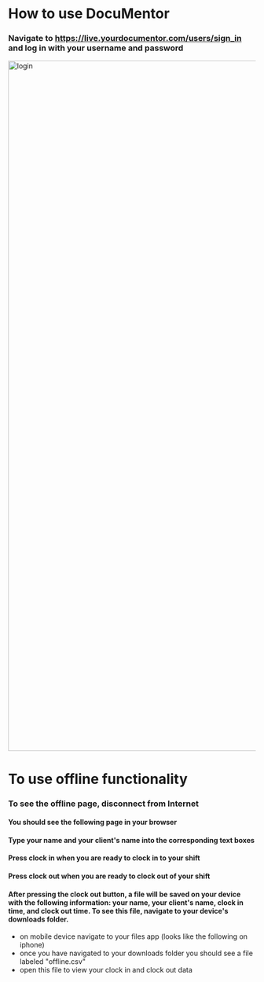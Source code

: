 # How to use DocuMentor

### Navigate to https://live.yourdocumentor.com/users/sign_in and log in with your username and password 

<img width="1406" alt="login" src="https://user-images.githubusercontent.com/89402649/200687085-16cf1277-265a-4041-8649-45ddee7bb5fa.png">


# To use offline functionality

### To see the offline page, disconnect from Internet
#### You should see the following page in your browser 
#### Type your name and your client's name into the corresponding text boxes
#### Press clock in when you are ready to clock in to your shift
#### Press clock out when you are ready to clock out of your shift 
#### After pressing the clock out button, a file will be saved on your device with the following information: your name, your client's name, clock in time, and clock out time. To see this file, navigate to your device's downloads folder. 
 * on mobile device navigate to your files app (looks like the following on iphone)
 * once you have navigated to your downloads folder you should see a file labeled "offline.csv"
 * open this file to view your clock in and clock out data
